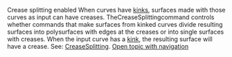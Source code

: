 ---
---

Crease splitting enabled
When curves have [kinks](kink.html), surfaces made with those curves as input can have creases. TheCreaseSplittingcommand controls whether commands that make surfaces from kinked curves divide resulting surfaces into polysurfaces with edges at the creases or into single surfaces with creases.
When the input curve has a [kink](kink.html), the resulting surface will have a crease.
See: [CreaseSplitting](creasesplitting.html).
 [Open topic with navigation](creasesplttingenabled.html) 

